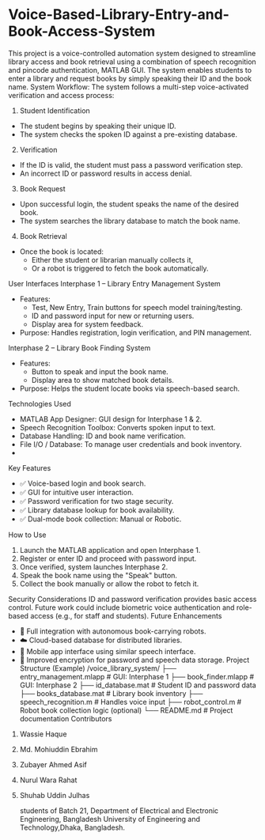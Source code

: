 # Voice-Based-Library-Entry-and-Book-Access-System
This project is a voice-controlled automation system designed to streamline library access and book retrieval using a combination of speech recognition and pincode authentication, MATLAB GUI. The system enables students to enter a library and request books by simply speaking their ID and the book name.
System Workflow:
The system follows a multi-step voice-activated verification and access process:
1. Student Identification
- The student begins by speaking their unique ID.
- The system checks the spoken ID against a pre-existing database.
2. Verification
- If the ID is valid, the student must pass a password verification step.
- An incorrect ID or password results in access denial.
  
3. Book Request
- Upon successful login, the student speaks the name of the desired book.
- The system searches the library database to match the book name.
4. Book Retrieval
- Once the book is located:
  - Either the student or librarian manually collects it,
  - Or a robot is triggered to fetch the book automatically.
    
User Interfaces
Interphase 1 – Library Entry Management System
- Features:
  - Test, New Entry, Train buttons for speech model training/testing.
  - ID and password input for new or returning users.
  - Display area for system feedback.
- Purpose: Handles registration, login verification, and PIN management.
  
Interphase 2 – Library Book Finding System
- Features:
  - Button to speak and input the book name.
  - Display area to show matched book details.
- Purpose: Helps the student locate books via speech-based search.
  
Technologies Used
- MATLAB App Designer: GUI design for Interphase 1 & 2.
- Speech Recognition Toolbox: Converts spoken input to text.
- Database Handling: ID and book name verification.
- File I/O / Database: To manage user credentials and book inventory.
- 
Key Features
- ✅ Voice-based login and book search.
- ✅ GUI for intuitive user interaction.
- ✅ Password verification for two stage security.
- ✅ Library database lookup for book availability.
- ✅ Dual-mode book collection: Manual or Robotic.
  
How to Use
1. Launch the MATLAB application and open Interphase 1.
2. Register or enter ID and proceed with password input.
3. Once verified, system launches Interphase 2.
4. Speak the book name using the "Speak" button.
5. Collect the book manually or allow the robot to fetch it.
   
Security Considerations
ID and password verification provides basic access control.
Future work could include biometric voice authentication and role-based access (e.g., for staff and students).
Future Enhancements
- 🤖 Full integration with autonomous book-carrying robots.
- ☁️ Cloud-based database for distributed libraries.
- 📱 Mobile app interface using similar speech interface.
- 🔐 Improved encryption for password and speech data storage.
Project Structure (Example)
/voice_library_system/
├── entry_management.mlapp       # GUI: Interphase 1
├── book_finder.mlapp            # GUI: Interphase 2
├── id_database.mat              # Student ID and password data
├── books_database.mat           # Library book inventory
├── speech_recognition.m         # Handles voice input
├── robot_control.m              # Robot book collection logic (optional)
└── README.md                    # Project documentation
Contributors
1. Wassie Haque
2. Md. Mohiuddin Ebrahim
3. Zubayer Ahmed Asif
4. Nurul Wara Rahat
5. Shuhab Uddin Julhas
   
   students of Batch 21,
   Department of Electrical and Electronic Engineering,
   Bangladesh University of Engineering and Technology,Dhaka, Bangladesh.

